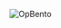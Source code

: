 ![OpBento](https://firebasestorage.googleapis.com/v0/b/smartkaksha-fe32c.appspot.com/o/opbento%2FBearerOP0591b.png?alt=media)



<table align='center' style="border-collapse: collapse; border: none;">
<!--   <tr style="border:none;">
    <td style="border: none;">
      <img
        height="200"
        src="https://firebasestorage.googleapis.com/v0/b/theslugproject.appspot.com/o/image%20(7).png?alt=media&token=c204a99e-72c5-471d-b3e5-fd45d7a94bb5"
        alt="Ankit's Avatar"
      />
    </td>
    <td style="border: none;">
      <h2>Hi 👋 I'm Ankit, a full-stack problem solver!</h2>
       <h4>
    Checkout my
    <a href="https://bearerop.tech" target="_blank">
      <i>portfolio.</i>      
    </a>
        <img
        src="https://visitor-badge.laobi.icu/badge?page_id=BearerOP.BearerOP&"
        alt="Visitor Badge"
      />
  </h4>
    </td>
  </tr> -->
</table>

<p align="center">
<!--   <img
    src="https://raw.githubusercontent.com/BearerOP/BearerOP/output/snake.svg"
    alt="Snake animation"
  /> -->
</p>



